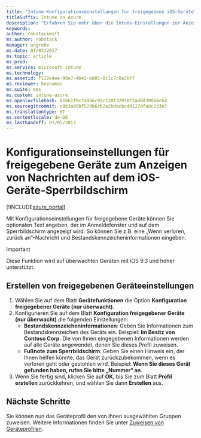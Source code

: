 ```yaml
---
title: "Intune-Konfigurationseinstellungen für freigegebene iOS-Geräte"
titleSuffix: Intune on Azure
description: "Erfahren Sie mehr über die Intune-Einstellungen zur Anzeige von Informationen auf dem Sperrbildschirm von iOS-Geräten.\""
keywords: 
author: robstackmsft
ms.author: robstack
manager: angrobe
ms.date: 07/03/2017
ms.topic: article
ms.prod: 
ms.service: microsoft-intune
ms.technology: 
ms.assetid: f122e4ee-90e7-4b42-b801-8c1c7c0a5bf7
ms.reviewer: heenamac
ms.suite: ems
ms.custom: intune-azure
ms.openlocfilehash: 61bb1f8c7a9b6c92c128f32910f2ad8d390b6c64
ms.sourcegitcommit: c9b3a95bf529b6cb2a2bdacbc49127dfa0c233e5
ms.translationtype: HT
ms.contentlocale: de-DE
ms.lasthandoff: 07/05/2017
---
```

# <a name="shared-device-configuration-settings-to-display-messages-on-the-ios-device-lock-screen"></a>Konfigurationseinstellungen für freigegebene Geräte zum Anzeigen von Nachrichten auf dem iOS-Geräte-Sperrbildschirm

[!INCLUDE[azure_portal](./includes/azure_portal.md)]

Mit Konfigurationseinstellungen für freigegebene Geräte können Sie optionalen Text angeben, der im Anmeldefenster und auf dem Sperrbildschirm angezeigt wird. So können Sie z.B. eine „Wenn verloren, zurück an“-Nachricht und Bestandskennzeicheninformationen eingeben. 

>[!IMPORTANT]
> Diese Funktion wird auf überwachten Geräten mit iOS 9.3 und höher unterstützt.

## <a name="create-shared-device-settings"></a>Erstellen von freigegebenen Geräteeinstellungen

1. Wählen Sie auf dem Blatt **Gerätefunktionen** die Option **Konfiguration freigegebener Geräte (nur überwacht)**.
2. Konfigurieren Sie auf dem Blatt **Konfiguration freigegebener Geräte (nur überwacht)** die folgenden Einstellungen:
    - **Bestandskennzeicheninformationen**: Geben Sie Informationen zum Bestandskennzeichen des Geräts ein. Beispiel: **Im Besitz von Contoso Corp**. Die von Ihnen eingegebenen Informationen werden auf alle Geräte angewendet, denen Sie dieses Profil zuweisen.
    - **Fußnote zum Sperrbildschirm**: Geben Sie einen Hinweis ein, der Ihnen helfen könnte, das Gerät zurückzubekommen, wenn es verloren geht oder gestohlen wird. Beispiel: **Wenn Sie dieses Gerät gefunden haben, rufen Sie bitte „Nummer“ an**.
3. Wenn Sie fertig sind, klicken Sie auf **OK**, bis Sie zum Blatt **Profil erstellen** zurückkehren, und wählen Sie dann **Erstellen** aus. 


## <a name="next-steps"></a>Nächste Schritte

Sie können nun das Geräteprofil den von Ihnen ausgewählten Gruppen zuweisen. Weitere Informationen finden Sie unter [Zuweisen von Geräteprofilen](device-profile-assign.md).

